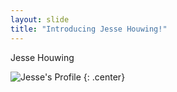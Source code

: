 ```yaml
---
layout: slide
title: "Introducing Jesse Houwing!"
---
```


Jesse Houwing

![Jesse's Profile](https://octodex.github.com/images/luchadortocat.png)
{: .center}
